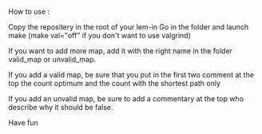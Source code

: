 How to use :

Copy the repositery in the root of your lem-in
Go in the folder and launch make (make val="off" if you don't want to use valgrind)


If you want to add more map, add it with the right name in the folder valid_map or unvalid_map.

If you add a valid map, be sure that you put in the first two comment at the top the count optimum and the count with the shortest path only

If you add an unvalid map, be sure to add a commentary at the top who describe why it should be false.

Have fun
